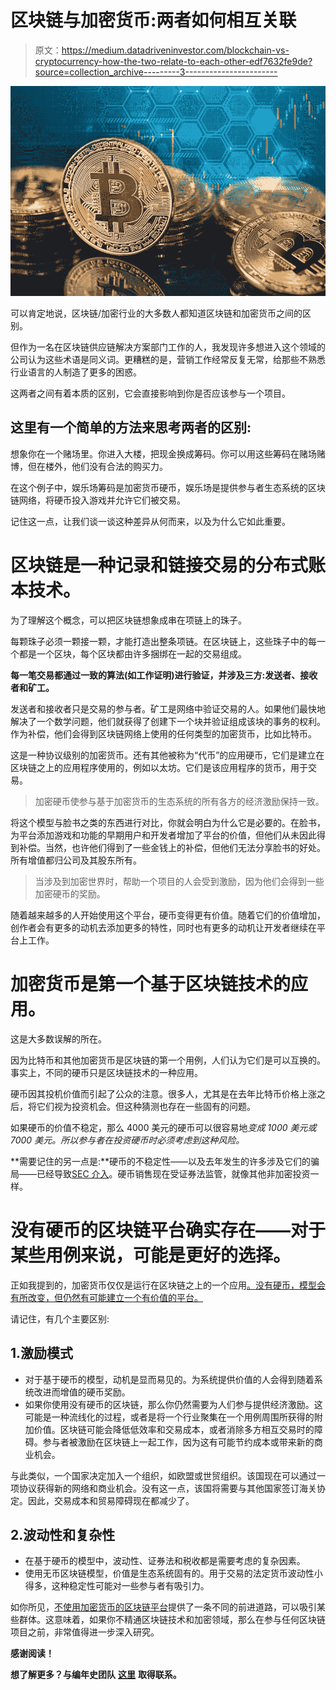 # 区块链与加密货币:两者如何相互关联

> 原文：<https://medium.datadriveninvestor.com/blockchain-vs-cryptocurrency-how-the-two-relate-to-each-other-edf7632fe9de?source=collection_archive---------3----------------------->

![](img/eef36615debf77ae577a1a483cce84d0.png)

可以肯定地说，区块链/加密行业的大多数人都知道区块链和加密货币之间的区别。

但作为一名在区块链供应链解决方案部门工作的人，我发现许多想进入这个领域的公司认为这些术语是同义词。更糟糕的是，营销工作经常反复无常，给那些不熟悉行业语言的人制造了更多的困惑。

这两者之间有着本质的区别，它会直接影响到你是否应该参与一个项目。

## 这里有一个简单的方法来思考两者的区别:

想象你在一个赌场里。你进入大楼，把现金换成筹码。你可以用这些筹码在赌场赌博，但在楼外，他们没有合法的购买力。

在这个例子中，娱乐场筹码是加密货币硬币，娱乐场是提供参与者生态系统的区块链网络，将硬币投入游戏并允许它们被交易。

记住这一点，让我们谈一谈这种差异从何而来，以及为什么它如此重要。

# **区块链是一种记录和链接交易的分布式账本技术。**

为了理解这个概念，可以把区块链想象成串在项链上的珠子。

每颗珠子必须一颗接一颗，才能打造出整条项链。在区块链上，这些珠子中的每一个都是一个区块，每个区块都由许多捆绑在一起的交易组成。

**每一笔交易都通过一致的算法(如工作证明)进行验证，并涉及三方:发送者、接收者和矿工。**

发送者和接收者只是交易的参与者。矿工是网络中验证交易的人。如果他们最快地解决了一个数学问题，他们就获得了创建下一个块并验证组成该块的事务的权利。作为补偿，他们会得到区块链网络上使用的任何类型的加密货币，比如比特币。

这是一种协议级别的加密货币。还有其他被称为“代币”的应用硬币，它们是建立在区块链之上的应用程序使用的，例如以太坊。它们是该应用程序的货币，用于交易。

> 加密硬币使参与基于加密货币的生态系统的所有各方的经济激励保持一致。

将这个模型与脸书之类的东西进行对比，你就会明白为什么它是必要的。在脸书，为平台添加游戏和功能的早期用户和开发者增加了平台的价值，但他们从未因此得到补偿。当然，也许他们得到了一些金钱上的补偿，但他们无法分享脸书的好处。所有增值都归公司及其股东所有。

> 当涉及到加密世界时，帮助一个项目的人会受到激励，因为他们会得到一些加密硬币的奖励。

随着越来越多的人开始使用这个平台，硬币变得更有价值。随着它们的价值增加，创作者会有更多的动机去添加更多的特性，同时也有更多的动机让开发者继续在平台上工作。

# 加密货币是第一个基于区块链技术的应用。

这是大多数误解的所在。

因为比特币和其他加密货币是区块链的第一个用例，人们认为它们是可以互换的。事实上，不同的硬币只是区块链技术的一种应用。

硬币因其投机价值而引起了公众的注意。很多人，尤其是在去年比特币价格上涨之后，将它们视为投资机会。但这种猜测也存在一些固有的问题。

如果硬币的价值不稳定，那么 4000 美元的硬币可以很容易地*变成 1000 美元或 7000 美元。所以参与者在投资硬币时必须考虑到这种风险。*

**需要记住的另一点是:**硬币的不稳定性——以及去年发生的许多涉及它们的骗局——已经导致[SEC 介入](https://www.wsj.com/articles/sec-settles-enforcement-actions-over-two-initial-coin-offerings-1542382957?mod=hp_lista_pos2)。硬币销售现在受证券法监管，就像其他非加密投资一样。

# **没有硬币的区块链平台确实存在——对于某些用例来说，可能是更好的选择。**

正如我提到的，加密货币仅仅是运行在区块链之上的一个应用[。没有硬币，模型会有所改变，但仍然有可能建立一个有价值的平台。](https://blog.chronicled.com/13-questions-to-consider-before-deploying-a-blockchain-based-software-system-f18ddb0c6640)

请记住，有几个主要区别:

## 1.激励模式

*   对于基于硬币的模型，动机是显而易见的。为系统提供价值的人会得到随着系统改进而增值的硬币奖励。
*   如果你使用没有硬币的区块链，那么你仍然需要为人们参与提供经济激励。这可能是一种流线化的过程，或者是将一个行业聚集在一个用例周围所获得的附加价值。区块链可能会降低低效率和交易成本，或者消除多方相互交易时的障碍。参与者被激励在区块链上一起工作，因为这有可能节约成本或带来新的商业机会。

与此类似，一个国家决定加入一个组织，如欧盟或世贸组织。该国现在可以通过一项协议获得新的网络和商业机会。没有这一点，该国将需要与其他国家签订海关协定。因此，交易成本和贸易障碍现在都减少了。

## 2.波动性和复杂性

*   在基于硬币的模型中，波动性、证券法和税收都是需要考虑的复杂因素。
*   使用无币区块链模型，价值是生态系统固有的。用于交易的法定货币波动性小得多，这种稳定性可能对一些参与者有吸引力。

如你所见，[不使用加密货币的区块链平台](https://blog.chronicled.com/the-argument-against-blockchain-as-a-service-platforms-5396cb31077e)提供了一条不同的前进道路，可以吸引某些群体。这意味着，如果你不精通区块链技术和加密领域，那么在参与任何区块链项目之前，非常值得进一步深入研究。

**感谢阅读！**

**想了解更多？与编年史团队** [**这里**](https://chronicled.typeform.com/to/y80B2Y) **取得联系。**